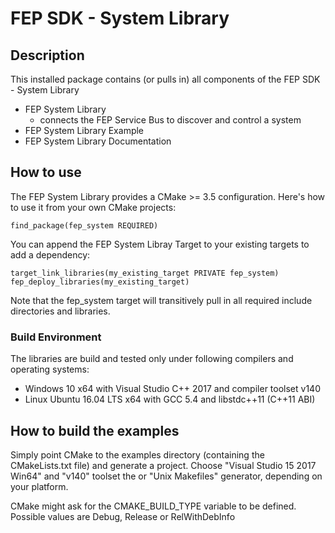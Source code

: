 <!---
  Copyright @ 2019 Audi AG. All rights reserved.
  
      This Source Code Form is subject to the terms of the Mozilla
      Public License, v. 2.0. If a copy of the MPL was not distributed
      with this file, You can obtain one at https://mozilla.org/MPL/2.0/.
  
  If it is not possible or desirable to put the notice in a particular file, then
  You may include the notice in a location (such as a LICENSE file in a
  relevant directory) where a recipient would be likely to look for such a notice.
  
  You may add additional accurate notices of copyright ownership.
  -->
FEP SDK - System Library
============================

## Description ##

This installed package contains (or pulls in) all components of the FEP SDK - System Library

* FEP System Library
  * connects the FEP Service Bus to discover and control a system
* FEP System Library Example
* FEP System Library Documentation 

## How to use ###

The FEP System Library provides a CMake >= 3.5 configuration. Here's how to use it from your own CMake projects:

    find_package(fep_system REQUIRED)

You can append the FEP System Libray Target to your existing targets to add a dependency:

    target_link_libraries(my_existing_target PRIVATE fep_system)
    fep_deploy_libraries(my_existing_target)

Note that the fep_system target will transitively pull in all required include directories and libraries.

### Build Environment ####

The libraries are build and tested only under following compilers and operating systems: 
* Windows 10 x64 with Visual Studio C++ 2017 and compiler toolset v140
* Linux Ubuntu 16.04 LTS x64 with GCC 5.4 and libstdc++11 (C++11 ABI)

## How to build the examples ###

Simply point CMake to the examples directory (containing the CMakeLists.txt file) and generate a project.
Choose "Visual Studio 15 2017 Win64" and "v140" toolset the or "Unix Makefiles" generator, depending on your platform.

CMake might ask for the CMAKE_BUILD_TYPE variable to be defined. Possible values are Debug, Release or RelWithDebInfo
